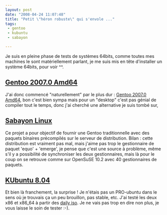 ```yaml
---
layout: post
date: "2008-04-24 11:07:48"
title: "Petit \"héron robuste\" qui s'envole ..."
tags:
 - gentoo
 - kubuntu
 - sabayon

---
```


Je suis en pleine phase de tests de systèmes 64bits, comme toutes mes machines le sont matériellement parlant, je me suis mis en tête d'installer un système 64bits, pour voir ^^.

## [Gentoo 2007.0 Amd64](http://www.gentoo.org/)

J'ai donc commencé "naturellement" par le plus dur : [Gentoo 2007.0 Amd64](http://www.gentoo.org/), bon c'est bien sympa mais pour un "desktop" c'est pas génial de compiler tout le temps, donc j'ai cherché une alternative je suis tombé sur,

## [Sabayon Linux](http://www.sabayonlinux.org/)

Ce projet a pour objectif de fournir une Gentoo traditionnelle avec des paquets binaires précompilés sur le serveur de distribution.
Bilan : cette distribution est vraiment pas mal, mais j'aime pas trop le gestionnaire de paquet 'equo' + 'emerge', je pense que c'est une source à problème, même s'il y a possibilité de synchroniser les deux gestionnaires, mais là pour le coup on se retrouve comme sur OpenSuSE 10.2 avec 40 gestionnaires de paquets.

## [KUbuntu 8.04](http://www.kubuntu.org/)

Et bien là franchement, la surprise ! Je n'étais pas un PRO-ubuntu dans le sens où je trouvais ça un peu brouillon, pas stable, etc. J'ai testé les deux x86 et x86_64 à partir des [daily iso](http://cdimage.ubuntu.com/daily-live/).
Je ne vais pas trop en dire non plus, je vous laisse le soin de tester :-).
